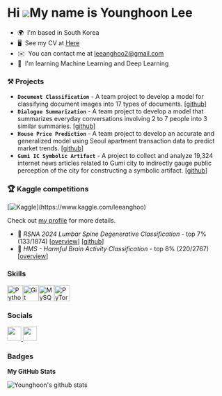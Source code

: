Hi ![](https://user-images.githubusercontent.com/18350557/176309783-0785949b-9127-417c-8b55-ab5a4333674e.gif)My name is Younghoon Lee
=====================================================================================================================================

* 🌍  I'm based in South Korea
* 🖥️  See my CV at [Here](https://github.com/ANGHOOO/ANGHOOO/blob/main/YoungHoon%20Lee%20CV.pdf)
* ✉️  You can contact me at [leeanghoo2@gmail.com](mailto:leenaghoo2@gmail.com)
* 🧠  I'm learning Machine Learning and Deep Learning

### ⚒️ Projects
- **`Document Classification`** - A team project to develop a model for classifying document images into 17 types of documents. [[github](https://github.com/ANGHOOO/Upstage-AI-Stages/tree/main/Document%20Classification)]
- **`Dialogue Summarization`** - A team project to develop a model that summarizes everyday conversations involving 2 to 7 people into 3 similar summaries. [[github](https://github.com/ANGHOOO/Upstage-AI-Stages/tree/main/Dialogue%20Summarization)]
- **`House Price Prediction`** - A team project to develop an accurate and generalized model using Seoul apartment transaction data to predict market trends. [[github](https://github.com/ANGHOOO/Upstage-AI-Stages/tree/main/House%20Price%20Prediction)]
- **`Gumi IC Symbolic Artifact`** - A project to collect and analyze 19,324 internet news articles related to Gumi city to indirectly gauge public perception of the city for constructing a symbolic artifact. [[github](https://github.com/ANGHOOO/Gumi-Symbolic-Artifact)]


### 🏆 Kaggle competitions  
[![Kaggle](https://img.shields.io/badge/kaggle-expert-8A2BE2?)](https://www.kaggle.com/leeanghoo)

Check out [my profile](https://www.kaggle.com/leeanghoo) for more details.
- 🥉 *RSNA 2024 Lumbar Spine Degenerative Classification* - top 7% (133/1874) [[overview](https://www.kaggle.com/competitions/rsna-2024-lumbar-spine-degenerative-classification)] [[github](https://github.com/ANGHOOO/RSNA-2024-Lumbar-Spine-Degenerative-Classification)]
- 🥉 *HMS - Harmful Brain Activity Classification* - top 8% (220/2767) [[overview](https://www.kaggle.com/competitions/hms-harmful-brain-activity-classification)]
  
### Skills


<p align="left">
<a href="https://www.python.org/" target="_blank" rel="noreferrer"><img src="https://raw.githubusercontent.com/danielcranney/readme-generator/main/public/icons/skills/python-colored.svg" width="36" height="36" alt="Python" /></a><a href="https://git-scm.com/" target="_blank" rel="noreferrer"><img src="https://raw.githubusercontent.com/danielcranney/readme-generator/main/public/icons/skills/git-colored.svg" width="36" height="36" alt="Git" /></a><a href="https://www.mysql.com/" target="_blank" rel="noreferrer"><img src="https://raw.githubusercontent.com/danielcranney/readme-generator/main/public/icons/skills/mysql-colored.svg" width="36" height="36" alt="MySQL" /></a><a href="https://pytorch.org/" target="_blank" rel="noreferrer"><img src="https://raw.githubusercontent.com/danielcranney/readme-generator/main/public/icons/skills/pytorch-colored.svg" width="36" height="36" alt="PyTorch" /></a>
</p>


### Socials

<p align="left"> <a href="https://www.github.com/ANGHOOO" target="_blank" rel="noreferrer"> <picture> <source media="(prefers-color-scheme: dark)" srcset="https://raw.githubusercontent.com/danielcranney/readme-generator/main/public/icons/socials/github-dark.svg" /> <source media="(prefers-color-scheme: light)" srcset="https://raw.githubusercontent.com/danielcranney/readme-generator/main/public/icons/socials/github.svg" /> <img src="https://raw.githubusercontent.com/danielcranney/readme-generator/main/public/icons/socials/github.svg" width="32" height="32" /> </picture> </a> <a href="https://www.linkedin.com/in/younghoon-lee-565a59236/" target="_blank" rel="noreferrer"> <picture> <source media="(prefers-color-scheme: dark)" srcset="https://raw.githubusercontent.com/danielcranney/readme-generator/main/public/icons/socials/linkedin-dark.svg" /> <source media="(prefers-color-scheme: light)" srcset="https://raw.githubusercontent.com/danielcranney/readme-generator/main/public/icons/socials/linkedin.svg" /> <img src="https://raw.githubusercontent.com/danielcranney/readme-generator/main/public/icons/socials/linkedin.svg" width="32" height="32" /> </picture> </a></p>

### Badges

<b>My GitHub Stats</b>

![Younghoon's github stats](https://github-readme-stats.vercel.app/api?username=ANGHOOO&show_icons=true&hide_border=true)
